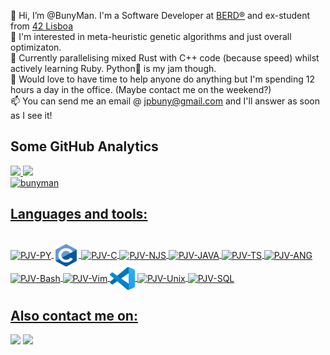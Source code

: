 👋 Hi, I’m @BunyMan. I'm a Software Developer at [BERD®](https://www.berd.eu/home/) and ex-student from [42 Lisboa](https://www.42lisboa.com/)                                                   
👀 I'm interested in meta-heuristic genetic algorithms and just overall optimizaton.                                                 
🌱 Currently parallelising mixed Rust with C++ code (because speed) whilst actively learning Ruby. Python🐍 is my jam though.                                                                       
💞️ Would love to have time to help anyone do anything but I'm spending 12 hours a day in the office. (Maybe contact me on the weekend?)                                               
📫 You can send me an email @ jpbuny@gmail.com and I'll answer as soon as I see it! 

<h2> Some GitHub Analytics </h2>
<div align="left">
  <a href="https://github.com/BunyMan">
  <img height="150em" src="https://github-readme-stats.vercel.app/api?username=BunyMan&show_icons=true&theme=prussian&include_all_commits=true&count_private=true"/>
  <img height="150em" src="https://github-readme-stats.vercel.app/api/top-langs/?username=BunyMan&layout=compact&langs_count=7&theme=prussian"/>
</div>

<div alig="left">
  <img src="https://komarev.com/ghpvc/?username=bunyman&label=Profile%20views&color=0e75b6&style=flat" alt="bunyman" /> 
</div>
  <h2> Languages and tools: </h2>
<div style="display: inline_block"><br>
  <img align="center" alt="PJV-PY" height="40" width="40" src="https://img.icons8.com/fluency/344/python.png">
  <img align="center" alt="PJV-C" height="37" width="40" src="https://raw.githubusercontent.com/devicons/devicon/master/icons/c/c-original.svg">
  <img align="center" alt="PJV-C" height="37" width="40" src="https://cdn-icons-png.flaticon.com/512/6132/6132222.png">
  <img align="center" alt="PJV-NJS" height="40" width="40" src="https://cdn-icons-png.flaticon.com/512/5968/5968322.png">
  <img align="center" alt="PJV-JAVA" height="37" width="40" src="https://upload.wikimedia.org/wikipedia/commons/3/3b/Javascript_Logo.png">
  <img align="center" alt="PJV-TS" height="37.5" width="40" src="https://seekicon.com/free-icon-download/typescript_2.svg">
  <img align="center" alt="PJV-ANG" height="55" width="50" src="https://angular.io/assets/images/logos/angular/angular.svg">
  <img align="center" alt="PJV-Bash" height="55" width="55" src="https://img.icons8.com/plasticine/100/000000/bash.png"/>
  <img align="center" alt="PJV-Vim" height="37" width="40" src="https://upload.wikimedia.org/wikipedia/commons/9/9f/Vimlogo.svg" />
  <img align="center" alt="PJV-VS " height="37" width="40" src="https://raw.githubusercontent.com/devicons/devicon/master/icons/vscode/vscode-original.svg">
  <img align="center" alt="PJV-Unix" height="40" width="40" src="https://img.icons8.com/color/344/unix.png">
  <img align="center" alt="PJV-SQL" height="45" width="100" src="https://upload.wikimedia.org/wikipedia/commons/8/87/Sql_data_base_with_logo.png">
  
  <h2>  Also contact me on: </h2>
<div> 
  <a href= "https://www.linkedin.com/in/buny/""_blank"><img src="https://img.shields.io/badge/-LinkedIn-%230077B5?style=for-the-badge&logo=linkedin&logoColor=white" target="_blank"></a> 
  <a href="https://instagram.com/buggs__buny" target="_blank"><img src="https://img.shields.io/badge/-Instagram-%23E4405F?style=for-the-badge&logo=instagram&logoColor=white" target="_blank"></a>
<!---
BunyMan/BunyMan is a ✨ special ✨ repository because its `README.md` (this file) appears on your GitHub profile.
You can click the Preview link to take a look at your changes.
--->
